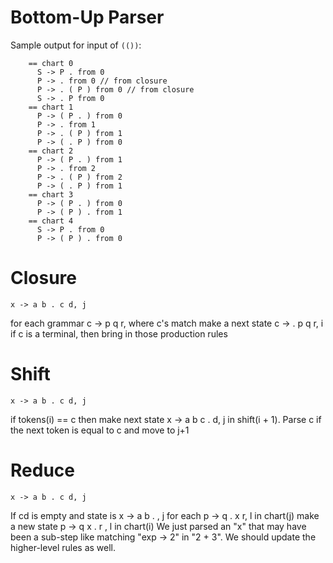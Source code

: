 Bottom-Up Parser
================

Sample output for input of `(())`:
```
    == chart 0
      S -> P . from 0
      P -> . from 0 // from closure
      P -> . ( P ) from 0 // from closure
      S -> . P from 0
    == chart 1
      P -> ( P . ) from 0
      P -> . from 1
      P -> . ( P ) from 1
      P -> ( . P ) from 0
    == chart 2
      P -> ( P . ) from 1
      P -> . from 2
      P -> . ( P ) from 2
      P -> ( . P ) from 1
    == chart 3
      P -> ( P . ) from 0
      P -> ( P ) . from 1
    == chart 4
      S -> P . from 0
      P -> ( P ) . from 0
```

Closure
=======
`x -> a b . c d, j`

for each grammar c -> p q r, where c's match
make a next state c -> . p q r, i
if c is a terminal, then bring in
those production rules

Shift
=====
`x -> a b . c d, j`

if tokens(i) == c then
make next state x -> a b c . d, j
in shift(i + 1). Parse c if the next
token is equal to c and move to j+1

Reduce
======
`x -> a b . c d, j`

If cd is empty and state is x -> a b . , j
for each p -> q . x r, l in chart(j)
make a new state p -> q x . r , l in chart(i)
We just parsed an "x" that may have been a sub-step
like matching "exp -> 2" in "2 + 3". We should update the
higher-level rules as well.
